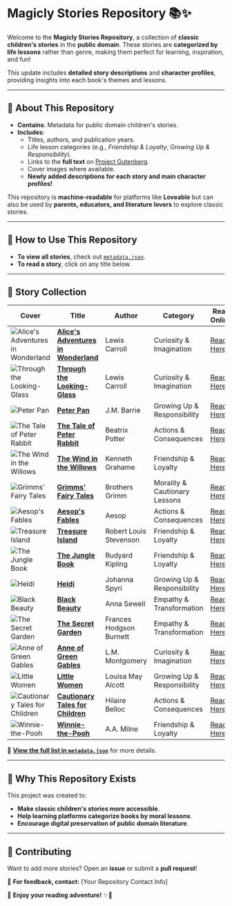 # **Magicly Stories Repository 📚✨**

Welcome to the **Magicly Stories Repository**, a collection of **classic children's stories** in the **public domain**. These stories are **categorized by life lessons** rather than genre, making them perfect for learning, inspiration, and fun!  

This update includes **detailed story descriptions** and **character profiles**, providing insights into each book's themes and lessons.

---

## 📖 **About This Repository**  
- **Contains**: Metadata for public domain children's stories.  
- **Includes**:  
  - Titles, authors, and publication years.  
  - Life lesson categories (e.g., *Friendship & Loyalty*, *Growing Up & Responsibility*).  
  - Links to the **full text** on [Project Gutenberg](https://www.gutenberg.org).  
  - Cover images where available.  
  - **Newly added descriptions for each story and main character profiles!**  

This repository is **machine-readable** for platforms like **Loveable** but can also be used by **parents, educators, and literature lovers** to explore classic stories.

---

## 📂 **How to Use This Repository**  
- **To view all stories**, check out [`metadata.json`](./metadata.json).  
- **To read a story**, click on any title below.  

---

## 📜 **Story Collection**  

| Cover | Title | Author | Category | Read Online |
|-------|-------|--------|------------|------------|
| ![Alice's Adventures in Wonderland](https://www.gutenberg.org/files/11/11-h/images/cover.jpg) | **[Alice's Adventures in Wonderland](https://www.gutenberg.org/files/11/11-h/11-h.htm)** | Lewis Carroll | Curiosity & Imagination | [Read Here](https://www.gutenberg.org/files/11/11-h/11-h.htm) |
| ![Through the Looking-Glass](https://www.gutenberg.org/files/12/12-h/images/cover.jpg) | **[Through the Looking-Glass](https://www.gutenberg.org/files/12/12-h/12-h.htm)** | Lewis Carroll | Curiosity & Imagination | [Read Here](https://www.gutenberg.org/files/12/12-h/12-h.htm) |
| ![Peter Pan](https://www.gutenberg.org/files/16/16-h/images/cover.jpg) | **[Peter Pan](https://www.gutenberg.org/files/16/16-h/16-h.htm)** | J.M. Barrie | Growing Up & Responsibility | [Read Here](https://www.gutenberg.org/files/16/16-h/16-h.htm) |
| ![The Tale of Peter Rabbit](https://www.gutenberg.org/files/14838/14838-h/images/cover.jpg) | **[The Tale of Peter Rabbit](https://www.gutenberg.org/files/14838/14838-h/14838-h.htm)** | Beatrix Potter | Actions & Consequences | [Read Here](https://www.gutenberg.org/files/14838/14838-h/14838-h.htm) |
| ![The Wind in the Willows](https://www.gutenberg.org/files/289/289-h/images/cover.jpg) | **[The Wind in the Willows](https://www.gutenberg.org/files/289/289-h/289-h.htm)** | Kenneth Grahame | Friendship & Loyalty | [Read Here](https://www.gutenberg.org/files/289/289-h/289-h.htm) |
| ![Grimms' Fairy Tales](https://www.gutenberg.org/files/2591/2591-h/images/cover.jpg) | **[Grimms' Fairy Tales](https://www.gutenberg.org/files/2591/2591-h/2591-h.htm)** | Brothers Grimm | Morality & Cautionary Lessons | [Read Here](https://www.gutenberg.org/files/2591/2591-h/2591-h.htm) |
| ![Aesop's Fables](https://www.gutenberg.org/files/11339/11339-h/images/cover.jpg) | **[Aesop's Fables](https://www.gutenberg.org/files/11339/11339-h/11339-h.htm)** | Aesop | Actions & Consequences | [Read Here](https://www.gutenberg.org/files/11339/11339-h/11339-h.htm) |
| ![Treasure Island](https://www.gutenberg.org/files/120/120-h/images/cover.jpg) | **[Treasure Island](https://www.gutenberg.org/files/120/120-h/120-h.htm)** | Robert Louis Stevenson | Friendship & Loyalty | [Read Here](https://www.gutenberg.org/files/120/120-h/120-h.htm) |
| ![The Jungle Book](https://www.gutenberg.org/files/236/236-h/images/cover.jpg) | **[The Jungle Book](https://www.gutenberg.org/files/236/236-h/236-h.htm)** | Rudyard Kipling | Friendship & Loyalty | [Read Here](https://www.gutenberg.org/files/236/236-h/236-h.htm) |
| ![Heidi](https://www.gutenberg.org/files/1448/1448-h/images/cover.jpg) | **[Heidi](https://www.gutenberg.org/files/1448/1448-h/1448-h.htm)** | Johanna Spyri | Growing Up & Responsibility | [Read Here](https://www.gutenberg.org/files/1448/1448-h/1448-h.htm) |
| ![Black Beauty](https://www.gutenberg.org/files/271/271-h/images/cover.jpg) | **[Black Beauty](https://www.gutenberg.org/files/271/271-h/271-h.htm)** | Anna Sewell | Empathy & Transformation | [Read Here](https://www.gutenberg.org/files/271/271-h/271-h.htm) |
| ![The Secret Garden](https://www.gutenberg.org/files/113/113-h/images/cover.jpg) | **[The Secret Garden](https://www.gutenberg.org/files/113/113-h/113-h.htm)** | Frances Hodgson Burnett | Empathy & Transformation | [Read Here](https://www.gutenberg.org/files/113/113-h/113-h.htm) |
| ![Anne of Green Gables](https://www.gutenberg.org/files/45/45-h/images/cover.jpg) | **[Anne of Green Gables](https://www.gutenberg.org/files/45/45-h/45-h.htm)** | L.M. Montgomery | Curiosity & Imagination | [Read Here](https://www.gutenberg.org/files/45/45-h/45-h.htm) |
| ![Little Women](https://www.gutenberg.org/files/514/514-h/images/cover.jpg) | **[Little Women](https://www.gutenberg.org/files/514/514-h/514-h.htm)** | Louisa May Alcott | Growing Up & Responsibility | [Read Here](https://www.gutenberg.org/files/514/514-h/514-h.htm) |
| ![Cautionary Tales for Children](https://www.gutenberg.org/files/27424/27424-h/images/cover.jpg) | **[Cautionary Tales for Children](https://www.gutenberg.org/files/27424/27424-h/27424-h.htm)** | Hilaire Belloc | Actions & Consequences | [Read Here](https://www.gutenberg.org/files/27424/27424-h/27424-h.htm) |
| ![Winnie-the-Pooh](https://www.gutenberg.org/files/67098/67098-h/images/cover.jpg) | **[Winnie-the-Pooh](https://www.gutenberg.org/files/67098/67098-h/67098-h.htm)** | A.A. Milne | Friendship & Loyalty | [Read Here](https://www.gutenberg.org/files/67098/67098-h/67098-h.htm) |

🔗 **[View the full list in `metadata.json`](./metadata.json)** for more details.  

---

## 🎯 **Why This Repository Exists**  
This project was created to:  
- **Make classic children's stories more accessible**.  
- **Help learning platforms categorize books by moral lessons**.  
- **Encourage digital preservation of public domain literature**.  

---

## 🚀 **Contributing**  
Want to add more stories? Open an **issue** or submit a **pull request**!  

📩 **For feedback, contact:** [Your Repository Contact Info]  

📖 **Enjoy your reading adventure!** ✨🚀  
